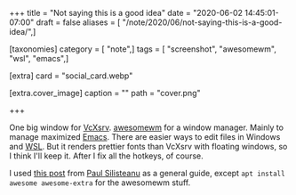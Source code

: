 +++
title = "Not saying this is a good idea"
date = "2020-06-02 14:45:01-07:00"
draft = false
aliases = [ "/note/2020/06/not-saying-this-is-a-good-idea/",]

[taxonomies]
category = [ "note",]
tags = [ "screenshot", "awesomewm", "wsl", "emacs",]

[extra]
card = "social_card.webp"

[extra.cover_image]
caption = ""
path = "cover.png"

+++

[VcXsrv]: https://sourceforge.net/projects/vcxsrv/
[awesomewm]: https://awesomewm.org/
[Emacs]: https://www.gnu.org/software/emacs/
[WSL]: https://docs.microsoft.com/en-us/windows/wsl/

One big window for [VcXsrv][].
[awesomewm][] for a window manager.
Mainly to manage maximized [Emacs][].
There are easier ways to edit files in Windows and [WSL][].
But it renders prettier fonts than VcXsrv with floating windows, so I think I'll keep it.
After I fix all the hotkeys, of course.

[this post]: https://solarianprogrammer.com/2017/04/16/windows-susbsystem-for-linux-xfce-4/
[Paul Silisteanu]: https://solarianprogrammer.com/

I used [this post][] from [Paul Silisteanu][] as a general guide, except `apt install awesome awesome-extra` for the
awesomewm  stuff.